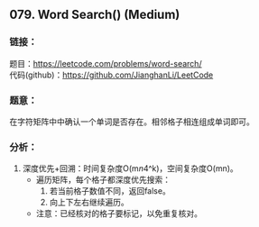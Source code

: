 ## 079. Word Search() (Medium)

### **链接**：

题目：https://leetcode.com/problems/word-search/  
代码(github)：https://github.com/JianghanLi/LeetCode

### **题意**：

在字符矩阵中中确认一个单词是否存在。相邻格子相连组成单词即可。

### **分析**：
 
1. 深度优先+回溯：时间复杂度O(m*n*4^k)，空间复杂度O(mn)。
	- 遍历矩阵，每个格子都深度优先搜索：
		1. 若当前格子数值不同，返回false。
		2. 向上下左右继续遍历。
	- 注意：已经核对的格子要标记，以免重复核对。